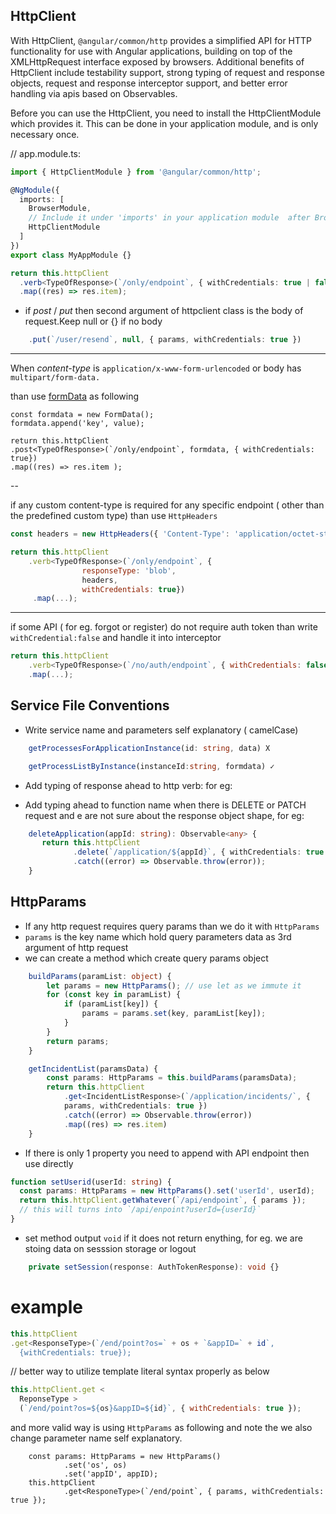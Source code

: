 ## HttpClient

With HttpClient, `@angular/common/http` provides a simplified API for HTTP functionality for use with Angular applications, building on top of the XMLHttpRequest interface exposed by browsers. Additional benefits of HttpClient include testability support, strong typing of request and response objects, request and response interceptor support, and better error handling via apis based on Observables.

Before you can use the HttpClient, you need to install the HttpClientModule which provides it. This can be done in your application module, and is only necessary once.

// app.module.ts:

```ts
import { HttpClientModule } from '@angular/common/http';

@NgModule({
  imports: [
    BrowserModule,
    // Include it under 'imports' in your application module  after BrowserModule.
    HttpClientModule
  ]
})
export class MyAppModule {}
```

```ts
return this.httpClient
  .verb<TypeOfResponse>(`/only/endpoint`, { withCredentials: true | false })
  .map((res) => res.item);
```

- if _post_ / _put_ then second argument of httpclient class is the body of request.Keep null or {} if no body

```ts
    .put(`/user/resend`, null, { params, withCredentials: true })
```

---

When _content-type_ is `application/x-www-form-urlencoded` or body has
`multipart/form-data.`

than use [formData](https://developer.mozilla.org/en-US/docs/Web/API/FormData) as following

```
const formdata = new FormData();
formdata.append('key', value);

return this.httpClient
.post<TypeOfResponse>(`/only/endpoint`, formdata, { withCredentials: true})
.map((res) => res.item );
```

--

if any custom content-type is required for any specific endpoint ( other than the predefined custom type) than use `HttpHeaders`

```js
const headers = new HttpHeaders({ 'Content-Type': 'application/octet-stream' });

return this.httpClient
    .verb<TypeOfResponse>(`/only/endpoint`, {
                responseType: 'blob',
                headers,
                withCredentials: true})
     .map(...);
```

---

if some API ( for eg. forgot or register) do not require auth token than write `withCredential:false` and handle it into interceptor

```js
return this.httpClient
    .verb<TypeOfResponse>(`/no/auth/endpoint`, { withCredentials: false })
    .map(...);
```

## Service File Conventions

- Write service name and parameters self explanatory ( camelCase)

```ts
    getProcessesForApplicationInstance(id: string, data) X

    getProcessListByInstance(instanceId:string, formdata) ✓
```

- Add typing of response ahead to http verb: for eg:

* Add typing ahead to function name when there is DELETE or PATCH request and e are not sure about the response object shape, for eg:

```ts
    deleteApplication(appId: string): Observable<any> {
       return this.httpClient
              .delete(`/application/${appId}`, { withCredentials: true })
              .catch((error) => Observable.throw(error));
    }
```

## HttpParams

- If any http request requires query params than we do it with `HttpParams`
- `params` is the key name which hold query parameters data as 3rd argument of http request
- we can create a method which create query params object

```ts
    buildParams(paramList: object) {
        let params = new HttpParams(); // use let as we immute it
        for (const key in paramList) {
            if (paramList[key]) {
                params = params.set(key, paramList[key]);
            }
        }
        return params;
    }

    getIncidentList(paramsData) {
        const params: HttpParams = this.buildParams(paramsData);
        return this.httpClient
            .get<IncidentListResponse>(`/application/incidents/`, {
            params, withCredentials: true })
            .catch((error) => Observable.throw(error))
            .map((res) => res.item)
    }
```

- If there is only 1 property you need to append with API endpoint then use directly

```ts
function setUserid(userId: string) {
  const params: HttpParams = new HttpParams().set('userId', userId);
  return this.httpClient.getWhatever(`/api/endpoint`, { params });
  // this will turns into `/api/enpoint?userId={userId}`
}
```

- set method output `void` if it does not return enything, for eg. we are stoing data on sesssion storage or logout

```ts
    private setSession(response: AuthTokenResponse): void {}
```

# example

```javascript
this.httpClient
.get<ResponseType>(`/end/point?os=` + os + `&appID=` + id`,
  {withCredentials: true});
```

// better way to utilize template literal syntax properly as below

```javascript
this.httpClient.get <
  ReponseType >
  (`/end/point?os=${os}&appID=${id}`, { withCredentials: true });
```

and more valid way is using `HttpParams` as following and note the we also change parameter name self explanatory.

```javacsript
    const params: HttpParams = new HttpParams()
            .set('os', os)
            .set('appID', appID);
    this.httpClient
            .get<ResponeType>(`/end/point`, { params, withCredentials: true });
```
